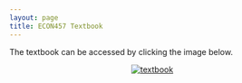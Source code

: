 ```yaml
---
layout: page
title: ECON457 Textbook
---
```


The textbook can be accessed by clicking the image below. 

<div style="text-align:center">
<a href="http://www.vkooten.net/courses/computational-economics/"><img src="../img/book.jpg" alt="textbook"></a>
</div>
